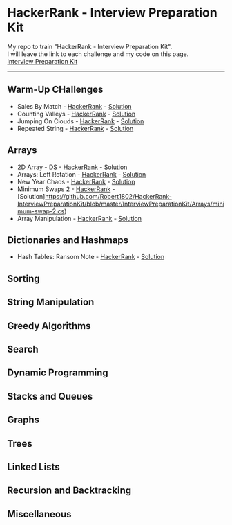 # HackerRank - Interview Preparation Kit

My repo to train "HackerRank - Interview Preparation Kit".<br/>
I will leave the link to each challenge and my code on this page.<br/>
[Interview Preparation Kit](https://www.hackerrank.com/interview/interview-preparation-kit)

---

## Warm-Up CHallenges
- Sales By Match - [HackerRank](https://www.hackerrank.com/challenges/sock-merchant/problem) - [Solution](https://github.com/Robert1802/HackerRank-InterviewPreparationKit/blob/master/InterviewPreparationKit/Warm-UpChallenges/sock-merchant.cs)
- Counting Valleys - [HackerRank](https://www.hackerrank.com/challenges/counting-valleys/problem) - [Solution](https://github.com/Robert1802/HackerRank-InterviewPreparationKit/blob/master/InterviewPreparationKit/Warm-UpChallenges/counting-valleys.cs)
- Jumping On Clouds - [HackerRank](https://www.hackerrank.com/challenges/jumping-on-the-clouds/problem) - [Solution](https://github.com/Robert1802/HackerRank-InterviewPreparationKit/blob/master/InterviewPreparationKit/Warm-UpChallenges/jumping-on-the-clouds.cs)
- Repeated String - [HackerRank](https://www.hackerrank.com/challenges/repeated-string/problem) - [Solution](https://github.com/Robert1802/HackerRank-InterviewPreparationKit/blob/master/InterviewPreparationKit/Warm-UpChallenges/repeated-string.cs)

## Arrays
- 2D Array - DS - [HackerRank](https://www.hackerrank.com/challenges/2d-array/problem) - [Solution](https://github.com/Robert1802/HackerRank-InterviewPreparationKit/blob/master/InterviewPreparationKit/Arrays/2d-array.cs)
- Arrays: Left Rotation - [HackerRank](https://www.hackerrank.com/challenges/ctci-array-left-rotation/problem) - [Solution](https://github.com/Robert1802/HackerRank-InterviewPreparationKit/blob/master/InterviewPreparationKit/Arrays/ctci-array-left-rotation.cs)
- New Year Chaos - [HackerRank](https://www.hackerrank.com/challenges/new-year-chaos/problem) - [Solution](https://github.com/Robert1802/HackerRank-InterviewPreparationKit/blob/master/InterviewPreparationKit/Arrays/new-year-chaos.cs)
- Minimum Swaps 2 - [HackerRank](https://www.hackerrank.com/challenges/minimum-swaps-2/problem) - [Solution]https://github.com/Robert1802/HackerRank-InterviewPreparationKit/blob/master/InterviewPreparationKit/Arrays/minimum-swap-2.cs)
- Array Manipulation - [HackerRank](https://www.hackerrank.com/challenges/crush/problem) - [Solution](https://github.com/Robert1802/HackerRank-InterviewPreparationKit/blob/master/InterviewPreparationKit/Arrays/crush.cs)

## Dictionaries and Hashmaps
- Hash Tables: Ransom Note - [HackerRank](https://www.hackerrank.com/challenges/ctci-ransom-note/problem) - [Solution](https://github.com/Robert1802/HackerRank-InterviewPreparationKit/blob/master/InterviewPreparationKit/DictionariesAndHashmaps/ctci-ransom-note.cs)

## Sorting
## String Manipulation
## Greedy Algorithms
## Search
## Dynamic Programming
## Stacks and Queues
## Graphs
## Trees
## Linked Lists
## Recursion and Backtracking
## Miscellaneous

